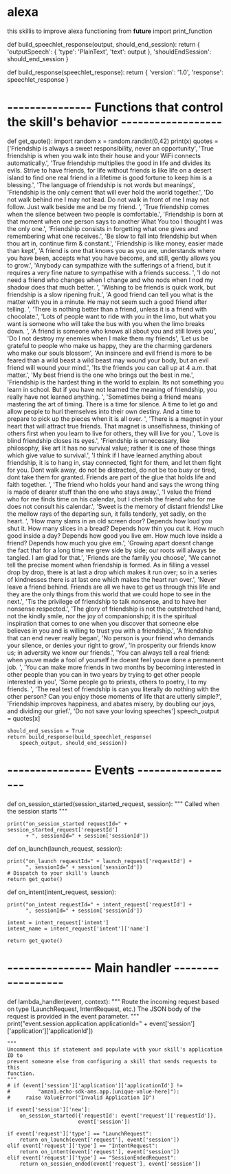 # alexa
this skillis to improve alexa functioning
from __future__ import print_function



def build_speechlet_response(output, should_end_session):
    return {
        'outputSpeech': {
            'type': 'PlainText',
            'text': output
        },
        'shouldEndSession': should_end_session
    }


def build_response(speechlet_response):
    return {
        'version': '1.0',
        'response': speechlet_response
    }


# --------------- Functions that control the skill's behavior ------------------

def get_quote():
    import random
    x = random.randint(0,42)
    print(x)
    quotes = ['Friendship is always a sweet responsibility, never an opportunity', 'True friendship is when you walk into their house and your WiFi connects automatically.', 'True friendship multiplies the good in life and divides its evils. Strive to have friends, for life without friends is like life on a desert island to find one real friend in a lifetime is good fortune to keep him is a blessing.', 'The language of friendship is not words but meanings', 'Friendship is the only cement that will ever hold the world together.', 'Do not walk behind me I may not lead. Do not walk in front of me I may not follow. Just walk beside me and be my friend. ', 'True friendship comes when the silence between two people is comfortable.', 'Friendship is born at that moment when one person says to another What You too I thought I was the only one.', 'Friendship consists in forgetting what one gives and remembering what one receives.', 'Be slow to fall into friendship but when thou art in, continue firm & constant.', 'Friendship is like money, easier made than kept', 'A friend is one that knows you as you are, understands where you have been, accepts what you have become, and still, gently allows you to grow.', 'Anybody can sympathize with the sufferings of a friend, but it requires a very fine nature to sympathise with a friends success. ', 'I do not need a friend who changes when I change and who nods when I nod my shadow does that much better. ', 'Wishing to be friends is quick work, but friendship is a slow ripening fruit.', 'A good friend can tell you what is the matter with you in a minute. He may not seem such a good friend after telling. ', 'There is nothing better than a friend, unless it is a friend with chocolate.', 'Lots of people want to ride with you in the limo, but what you want is someone who will take the bus with you when the limo breaks down. ', 'A friend is someone who knows all about you and still loves you', 'Do I not destroy my enemies when I make them my friends', 'Let us be grateful to people who make us happy, they are the charming gardeners who make our souls blossom', 'An insincere and evil friend is more to be feared than a wild beast a wild beast may wound your body, but an evil friend will wound your mind.', 'Its the friends you can call up at 4 a.m. that matter.', 'My best friend is the one who brings out the best in me.', 'Friendship is the hardest thing in the world to explain. Its not something you learn in school. But if you have not learned the meaning of friendship, you really have not learned anything. ', 'Sometimes being a friend means mastering the art of timing. There is a time for silence. A time to let go and allow people to hurl themselves into their own destiny. And a time to prepare to pick up the pieces when it is all over. ', 'There is a magnet in your heart that will attract true friends. That magnet is unselfishness, thinking of others first when you learn to live for others, they will live for you.', 'Love is blind friendship closes its eyes.', 'Friendship is unnecessary, like philosophy, like art It has no survival value; rather it is one of those things which give value to survival.', 'I think if I have learned anything about friendship, it is to hang in, stay connected, fight for them, and let them fight for you. Dont walk away, do not be distracted, do not be too busy or tired, dont take them for granted. Friends are part of the glue that holds life and faith together. ', 'The friend who holds your hand and says the wrong thing is made of dearer stuff than the one who stays away.', 'I value the friend who for me finds time on his calendar, but I cherish the friend who for me does not consult his calendar.', 'Sweet is the memory of distant friends! Like the mellow rays of the departing sun, it falls tenderly, yet sadly, on the heart. ', 'How many slams in an old screen door? Depends how loud you shut it. How many slices in a bread? Depends how thin you cut it. How much good inside a day? Depends how good you live em. How much love inside a friend? Depends how much you give em.', 'Growing apart doesnt change the fact that for a long time we grew side by side; our roots will always be tangled. I am glad for that.', 'Friends are the family you choose', 'We cannot tell the precise moment when friendship is formed. As in filling a vessel drop by drop, there is at last a drop which makes it run over; so in a series of kindnesses there is at last one which makes the heart run over.', 'Never leave a friend behind. Friends are all we have to get us through this life and they are the only things from this world that we could hope to see in the next.', 'Tis the privilege of friendship to talk nonsense, and to have her nonsense respected.', 'The glory of friendship is not the outstretched hand, not the kindly smile, nor the joy of companionship; it is the spiritual inspiration that comes to one when you discover that someone else believes in you and is willing to trust you with a friendship.', 'A friendship that can end never really began', 'No person is your friend who demands your silence, or denies your right to grow', 'In prosperity our friends know us; in adversity we know our friends.', 'You can always tell a real friend: when youve made a fool of yourself he doesnt feel youve done a permanent job. ', 'You can make more friends in two months by becoming interested in other people than you can in two years by trying to get other people interested in you', 'Some people go to priests, others to poetry, I to my friends. ', 'The real test of friendship is can you literally do nothing with the other person? Can you enjoy those moments of life that are utterly simple?', 'Friendship improves happiness, and abates misery, by doubling our joys, and dividing our grief.', 'Do not save your loving speeches']
    speech_output = quotes[x]

    should_end_session = True
    return build_response(build_speechlet_response(
        speech_output, should_end_session))





# --------------- Events ------------------

def on_session_started(session_started_request, session):
    """ Called when the session starts """

    print("on_session_started requestId=" + session_started_request['requestId']
          + ", sessionId=" + session['sessionId'])


def on_launch(launch_request, session):

    print("on_launch requestId=" + launch_request['requestId'] +
          ", sessionId=" + session['sessionId'])
    # Dispatch to your skill's launch
    return get_quote()


def on_intent(intent_request, session):

    print("on_intent requestId=" + intent_request['requestId'] +
          ", sessionId=" + session['sessionId'])

    intent = intent_request['intent']
    intent_name = intent_request['intent']['name']

    return get_quote()



# --------------- Main handler ------------------

def lambda_handler(event, context):
    """ Route the incoming request based on type (LaunchRequest, IntentRequest,
    etc.) The JSON body of the request is provided in the event parameter.
    """
    print("event.session.application.applicationId=" +
          event['session']['application']['applicationId'])

    """
    Uncomment this if statement and populate with your skill's application ID to
    prevent someone else from configuring a skill that sends requests to this
    function.
    """
    # if (event['session']['application']['applicationId'] !=
    #         "amzn1.echo-sdk-ams.app.[unique-value-here]"):
    #     raise ValueError("Invalid Application ID")

    if event['session']['new']:
        on_session_started({'requestId': event['request']['requestId']},
                           event['session'])

    if event['request']['type'] == "LaunchRequest":
        return on_launch(event['request'], event['session'])
    elif event['request']['type'] == "IntentRequest":
        return on_intent(event['request'], event['session'])
    elif event['request']['type'] == "SessionEndedRequest":
        return on_session_ended(event['request'], event['session'])
